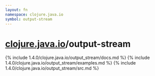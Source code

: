 ```yaml
---
layout: fn
namespace: clojure.java.io
symbol: output-stream
---
```


# [clojure.java.io](../)/output-stream

{% include 1.4.0/clojure.java.io/output_stream/docs.md %}
{% include 1.4.0/clojure.java.io/output_stream/examples.md %}
{% include 1.4.0/clojure.java.io/output_stream/src.md %}

